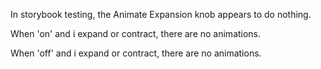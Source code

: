 In storybook testing, the Animate Expansion knob appears to do nothing.

When 'on' and i expand or contract, there are no animations.

When 'off' and i expand or contract, there are no animations.